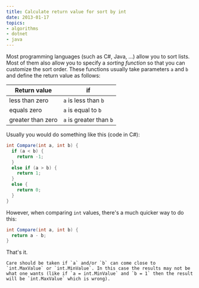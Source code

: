 ```yaml
---
title: Calculate return value for sort by int
date: 2013-01-17
topics:
- algorithms
- dotnet
- java
---
```


Most programming languages (such as C#, Java, ...) allow you to sort lists. Most of them also allow you to specify a *sorting function* so that you can customize the sort order. These functions usually take parameters `a` and `b` and define the return value as follows:

| Return value      | if                      |
| ----------------- | ------------------------|
| less than zero    | `a` is less than `b`    |
| equals zero       | `a` is equal to `b`     |
| greater than zero | `a` is greater than `b` |

Usually you would do something like this (code in C#):

```c#
int Compare(int a, int b) {
  if (a < b) {
    return -1;
  }
  else if (a > b) {
    return 1;
  }
  else {
    return 0;
  }
}
```

However, when comparing `int` values, there's a much quicker way to do this:

```c#
int Compare(int a, int b) {
  return a - b;
}
```

That's it.

```note
Care should be taken if `a` and/or `b` can come close to `int.MaxValue` or `int.MinValue`. In this case the results may not be what one wants (like if `a = int.MinValue` and `b = 1` then the result will be `int.MaxValue` which is wrong).
```

